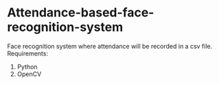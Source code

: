 # Attendance-based-face-recognition-system
Face recognition system where attendance will be recorded in a csv file.
Requirements:
1. Python
2. OpenCV
